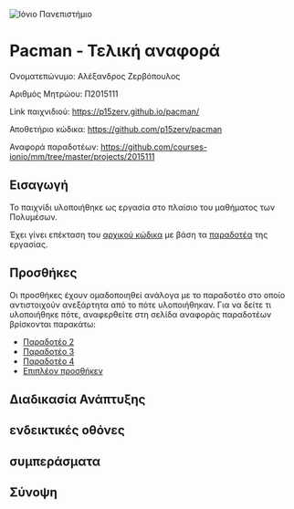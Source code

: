 ![Ιόνιο Πανεπιστήμιο](https://raw.githubusercontent.com/courses-ionio/projects/master/tweetSentimentStreamGlobe/screenshots/logo-ionio-black-150x150.jpg)

# Pacman - Τελική αναφορά

Ονοματεπώνυμο: Αλέξανδρος Ζερβόπουλος

Αριθμός Μητρώου: Π2015111

Link παιχνιδιού: https://p15zerv.github.io/pacman/

Αποθετήριο κώδικα: https://github.com/p15zerv/pacman

Αναφορά παραδοτέων: https://github.com/courses-ionio/mm/tree/master/projects/2015111

## Εισαγωγή

Το παιχνίδι υλοποιήθηκε ως εργασία στο πλαίσιο του μαθήματος των Πολυμέσων.

Έχει γίνει επέκταση του [αρχικού κώδικα](https://github.com/ioniodi/pacman) με βάση τα [παραδοτέα]( https://github.com/ioniodi/pacman/issues) της εργασίας.

## Προσθήκες

Οι προσθήκες έχουν ομαδοποιηθεί ανάλογα με το παραδοτέο στο οποίο αντιστοιχούν ανεξάρτητα από το πότε υλοποιήθηκαν. Για να δείτε τι υλοποιήθηκε πότε, αναφερθείτε στη σελίδα αναφοράς παραδοτέων  βρίσκονται παρακάτω:
* [Παραδοτέο 2](Deliverable2)
* [Παραδοτέο 3](Deliverable3)
* [Παραδοτέο 4](Deliverable4)
* [Επιπλέον προσθήκεν](Extras)

## Διαδικασία Ανάπτυξης



## ενδεικτικές οθόνες
## συμπεράσματα

## Σύνοψη
